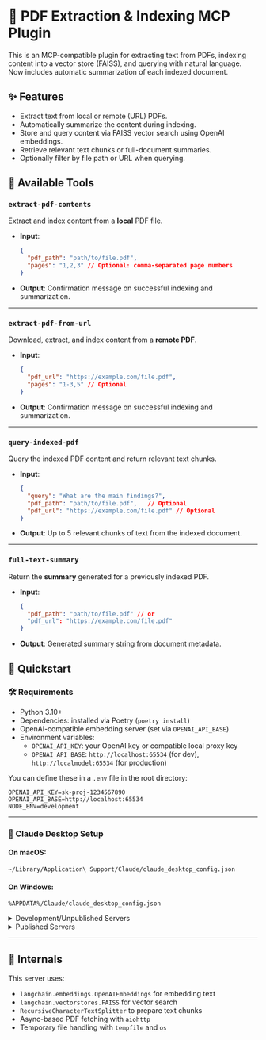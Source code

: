 # 📄 PDF Extraction & Indexing MCP Plugin

This is an MCP-compatible plugin for extracting text from PDFs, indexing content into a vector store (FAISS), and querying with natural language. Now includes automatic summarization of each indexed document.

## ✨ Features

- Extract text from local or remote (URL) PDFs.
- Automatically summarize the content during indexing.
- Store and query content via FAISS vector search using OpenAI embeddings.
- Retrieve relevant text chunks or full-document summaries.
- Optionally filter by file path or URL when querying.

## 🧰 Available Tools

### `extract-pdf-contents`

Extract and index content from a **local** PDF file.

- **Input**:
  ```json
  {
    "pdf_path": "path/to/file.pdf",
    "pages": "1,2,3" // Optional: comma-separated page numbers
  }
  ```
- **Output**: Confirmation message on successful indexing and summarization.

---

### `extract-pdf-from-url`

Download, extract, and index content from a **remote PDF**.

- **Input**:
  ```json
  {
    "pdf_url": "https://example.com/file.pdf",
    "pages": "1-3,5" // Optional
  }
  ```
- **Output**: Confirmation message on successful indexing and summarization.

---

### `query-indexed-pdf`

Query the indexed PDF content and return relevant text chunks.

- **Input**:
  ```json
  {
    "query": "What are the main findings?",
    "pdf_path": "path/to/file.pdf",   // Optional
    "pdf_url": "https://example.com/file.pdf" // Optional
  }
  ```
- **Output**: Up to 5 relevant chunks of text from the indexed document.

---

### `full-text-summary`

Return the **summary** generated for a previously indexed PDF.

- **Input**:
  ```json
  {
    "pdf_path": "path/to/file.pdf" // or
    "pdf_url": "https://example.com/file.pdf"
  }
  ```
- **Output**: Generated summary string from document metadata.

## 🚀 Quickstart

### 🛠️ Requirements

- Python 3.10+
- Dependencies: installed via Poetry (`poetry install`)
- OpenAI-compatible embedding server (set via `OPENAI_API_BASE`)
- Environment variables:
  - `OPENAI_API_KEY`: your OpenAI key or compatible local proxy key
  - `OPENAI_API_BASE`: `http://localhost:65534` (for dev), `http://localmodel:65534` (for production)

You can define these in a `.env` file in the root directory:

```env
OPENAI_API_KEY=sk-proj-1234567890
OPENAI_API_BASE=http://localhost:65534
NODE_ENV=development
```

---

### 🧪 Claude Desktop Setup

#### On macOS:
`~/Library/Application\ Support/Claude/claude_desktop_config.json`

#### On Windows:
`%APPDATA%/Claude/claude_desktop_config.json`

<details>
  <summary>Development/Unpublished Servers</summary>

  ```json
  "mcpServers": {
    "pdf_extraction": {
      "command": "uv",
      "args": [
        "--directory",
        "/Users/xraywu/Workspace/pdf_extraction",
        "run",
        "pdf_extraction"
      ]
    }
  }
  ```
</details> 

<details> 
  <summary>Published Servers</summary>

  ```json
  "mcpServers": {
    "pdf_extraction": {
      "command": "uvx",
      "args": [
        "pdf_extraction"
      ]
    }
  }
  ```
</details>

---

## 🧠 Internals

This server uses:
- `langchain.embeddings.OpenAIEmbeddings` for embedding text
- `langchain.vectorstores.FAISS` for vector search
- `RecursiveCharacterTextSplitter` to prepare text chunks
- Async-based PDF fetching with `aiohttp`
- Temporary file handling with `tempfile` and `os`